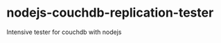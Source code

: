 nodejs-couchdb-replication-tester
=================================

Intensive tester for couchdb with nodejs
